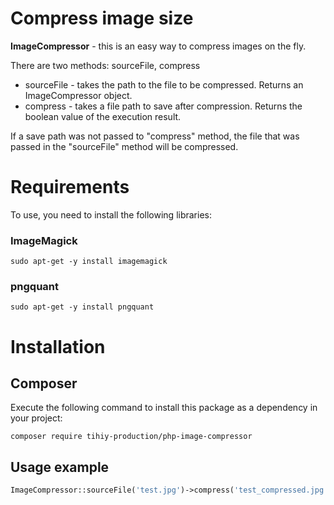 # Compress image size

**ImageCompressor** - this is an easy way to compress images on the fly.

There are two methods: sourceFile, compress

* sourceFile - takes the path to the file to be compressed. Returns an ImageCompressor object.
* compress - takes a file path to save after compression. Returns the boolean value of the execution result.

If a save path was not passed to "compress" method, the file that was passed in the "sourceFile" method will be
compressed.

# Requirements

To use, you need to install the following libraries:

### ImageMagick

```
sudo apt-get -y install imagemagick
```

### pngquant

```
sudo apt-get -y install pngquant
```

# Installation

## Composer

Execute the following command to install this package as a dependency in your project:

```
composer require tihiy-production/php-image-compressor
```

## Usage example

```php
ImageCompressor::sourceFile('test.jpg')->compress('test_compressed.jpg');
```
